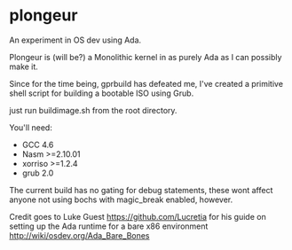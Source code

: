plongeur
========

An experiment in OS dev using Ada.

Plongeur is (will be?) a Monolithic kernel in as purely Ada as I can possibly make it.

Since for the time being, gprbuild has defeated me, I've created a primitive shell script for building a bootable ISO using Grub.

just run buildimage.sh from the root directory. 

You'll need:

- GCC 4.6
- Nasm >=2.10.01
- xorriso >=1.2.4
- grub 2.0

The current build has no gating for debug statements, these wont affect anyone not using bochs with magic_break enabled, however.

Credit goes to Luke Guest <https://github.com/Lucretia> for his guide on setting up the Ada runtime for a bare x86 environment <http://wiki/osdev.org/Ada_Bare_Bones>

